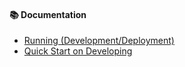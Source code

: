 #### 📚 Documentation

- [Running (Development/Deployment)](./articles/running.md)
- [Quick Start on Developing](./articles/developing.md)
